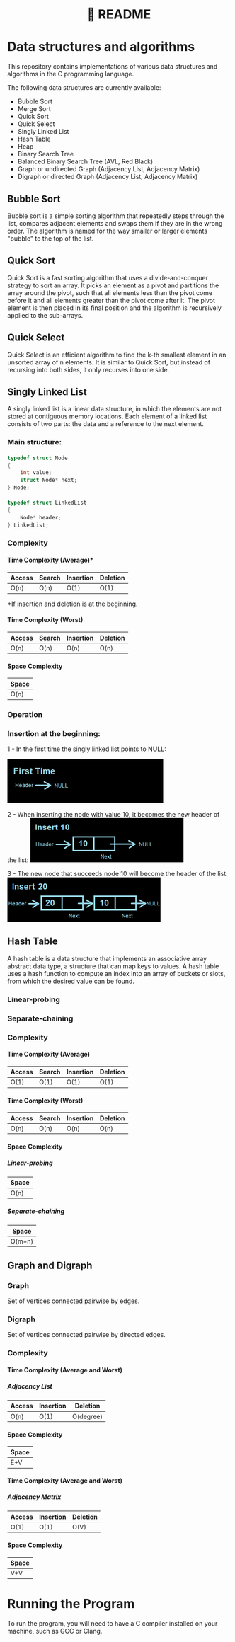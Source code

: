 <h1 align="center">📄 README</h1>

# Data structures and algorithms
This repository contains implementations of various data structures and algorithms in the C programming language. 

The following data structures are currently available:

- Bubble Sort
- Merge Sort
- Quick Sort
- Quick Select
- Singly Linked List
- Hash Table
- Heap
- Binary Search Tree
- Balanced Binary Search Tree (AVL, Red Black)
- Graph or undirected Graph (Adjacency List, Adjacency Matrix)
- Digraph or directed Graph (Adjacency List, Adjacency Matrix)

## Bubble Sort

Bubble sort is a simple sorting algorithm that repeatedly steps through the list, compares adjacent elements and swaps them if they are in the wrong order. The algorithm is named for the way smaller or larger elements "bubble" to the top of the list.

## Quick Sort

Quick Sort is a fast sorting algorithm that uses a divide-and-conquer strategy to sort an array. It picks an element as a pivot and partitions the array around the pivot, such that all elements less than the pivot come before it and all elements greater than the pivot come after it. The pivot element is then placed in its final position and the algorithm is recursively applied to the sub-arrays.

## Quick Select

Quick Select is an efficient algorithm to find the k-th smallest element in an unsorted array of n elements. It is similar to Quick Sort, but instead of recursing into both sides, it only recurses into one side.

## Singly Linked List

A singly linked list is a linear data structure, in which the elements are not stored at contiguous memory locations. Each element of a linked list consists of two parts: the data and a reference to the next element.

### Main structure:
```c
typedef struct Node
{
    int value;
    struct Node* next;
} Node;

typedef struct LinkedList
{
    Node* header;
} LinkedList;
```

### Complexity
#### Time Complexity (Average)*
|Access|Search|Insertion|Deletion|
|---|---|---|---|
|O(n)|O(n)|O(1)|O(1)|

*If insertion and deletion is at the beginning.

#### Time Complexity (Worst)
|Access|Search|Insertion|Deletion|
|---|---|---|---|
|O(n)|O(n)|O(n)|O(n)|

#### Space Complexity
|Space|
|---|
|O(n)|

### Operation
### Insertion at the beginning:

1 - In the first time the singly linked list points to NULL:

<img src="./assets/singlylinkedlist-firsttime.png" height="100">

2 - When inserting the node with value 10, it becomes the new header of the list:
<img src="./assets/singlylinkedlist-insert10.png" height="100">

3 - The new node that succeeds node 10 will become the header of the list:
<img src="./assets/singlylinkedlist-insert20.png" height="100">

## Hash Table

A hash table is a data structure that implements an associative array abstract data type, a structure that can map keys to values. A hash table uses a hash function to compute an index into an array of buckets or slots, from which the desired value can be found.

### Linear-probing

### Separate-chaining

### Complexity
#### Time Complexity (Average)
|Access|Search|Insertion|Deletion|
|---|---|---|---|
|O(1)|O(1)|O(1)|O(1)|

#### Time Complexity (Worst)
|Access|Search|Insertion|Deletion|
|---|---|---|---|
|O(n)|O(n)|O(n)|O(n)|

#### Space Complexity
##### Linear-probing
|Space|
|---|
|O(n)|

##### Separate-chaining
|Space|
|---|
|O(m+n)|

## Graph and Digraph

### Graph
Set of vertices connected pairwise by edges.

### Digraph
Set of vertices connected pairwise by directed edges.

### Complexity
#### Time Complexity (Average and Worst)
##### Adjacency List
Access|Insertion|Deletion|
|---|---|---|
|O(n)|O(1)|O(degree)|

#### Space Complexity
|Space|
|---|
|E+V|

#### Time Complexity (Average and Worst)
##### Adjacency Matrix
Access|Insertion|Deletion|
|---|---|---|
|O(1)|O(1)|O(V)|

#### Space Complexity
|Space|
|---|
|V*V|

# Running the Program
To run the program, you will need to have a C compiler installed on your machine, such as GCC or Clang.